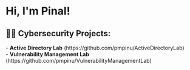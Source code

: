 <h1>Hi, I'm Pinal!</h1>

<h2>👨‍💻 Cybersecurity Projects:</h2>
- <b>Active Directory Lab</b> (https://github.com/pmpinu/ActiveDirectoryLab)<br>
- <b>Vulnerability Management Lab</b> (https://github.com/pmpinu/VulnerabilityManagementLab)

<!--

<h2>📺 Popular YouTube Videos</h2>
<h2> 🤳 Connect with me:</h2>

Here are some ideas to get you started:

- 🔭 I’m currently working on ...
- 🌱 I’m currently learning ...
- 👯 I’m looking to collaborate on ...
- 🤔 I’m looking for help with ...
- 💬 Ask me about ...
- 📫 How to reach me: ...
- 😄 Pronouns: ...
- ⚡ Fun fact: ...
-->
